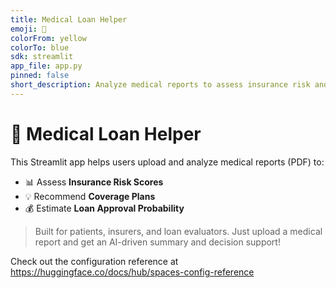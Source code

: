 ```yaml
---
title: Medical Loan Helper
emoji: 🏥
colorFrom: yellow
colorTo: blue
sdk: streamlit  
app_file: app.py
pinned: false
short_description: Analyze medical reports to assess insurance risk and loan eligible.
---
```


# 🏥 Medical Loan Helper

This Streamlit app helps users upload and analyze medical reports (PDF) to:

- 📊 Assess **Insurance Risk Scores**
- 💡 Recommend **Coverage Plans**
- 💰 Estimate **Loan Approval Probability**


> Built for patients, insurers, and loan evaluators. Just upload a medical report and get an AI-driven summary and decision support!


Check out the configuration reference at https://huggingface.co/docs/hub/spaces-config-reference
